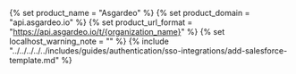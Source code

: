 {% set product_name = "Asgardeo" %}
{% set product_domain = "api.asgardeo.io" %}
{% set product_url_format = "https://api.asgardeo.io/t/{organization_name}" %}
{% set localhost_warning_note = "" %}
{% include "../../../../../includes/guides/authentication/sso-integrations/add-salesforce-template.md" %}